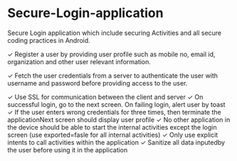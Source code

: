 # Secure-Login-application
Secure Login application which include securing Activities and all secure coding practices in Android.

✓ Register a user by providing user profile such as mobile no, email id, organization and other user relevant information.

✓ Fetch the user credentials from a server to authenticate the user with username and password before providing access to the user.

✓ Use SSL for communication between the client and server
✓ On successful login, go to the next screen. On failing login, alert user by toast
✓ If the user enters wrong credentials for three times, then terminate the applicationNext screen should display user profile
✓ No other application in the device should be able to start the internal activities except the login screen (use exported=fasle for all internal activities)
✓ Only use explicit intents to call activities within the application
✓ Sanitize all data inputedby the user before using it in the application
